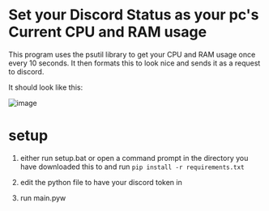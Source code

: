 # Set your Discord Status as your pc's Current CPU and RAM usage

This program uses the psutil library to get your CPU and RAM usage once every 10 seconds.
It then formats this to look nice and sends it as a request to discord.

It should look like this:

![image](https://github.com/IceyFL/Ram-and-CPU-usage-as-Discord-Status/assets/82657910/e6bd971b-7458-4c0a-bfa1-e706cc4b1e14)



# setup


1. either run setup.bat or open a command prompt in the directory you have downloaded this to and run ```pip install -r requirements.txt```

2. edit the python file to have your discord token in

3. run main.pyw
